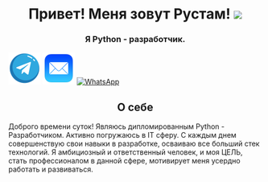 <h1 align="center">Привет! Меня зовут Рустам! 
<img src="https://github.com/blackcater/blackcater/raw/main/images/Hi.gif" height="32"/></h1>
<h3 align="center">Я Python - разработчик.</h3>
<a title="Telegram" href="https://t.me/Kerei88" target="_blank"><img src="image/telegram_icon.png" alt="Telegram" /></a>
<a title="Telegram" href="rustam_itchanov@mail.ru" target="_blank"><img src="image/Mail.png" alt="E-mail" /></a>
<a title="Telegram" href="https://wa/me/79994706958" target="_blank"><img src="image/whatsapp_logo .png" alt="WhatsApp" /></a>
<h2 align='center'>О себе</h2>
<p>Доброго времени суток! Являюсь дипломированным Python - Разработчиком. Активно погружаюсь в IT сферу. С каждым днем совершенствую свои навыки в разработке, осваиваю все больший стек технологий. Я амбициозный и ответственный человек, и моя ЦЕЛЬ, стать профессионалом в данной сфере, мотивирует меня усердно работать и развиваться. </p>
